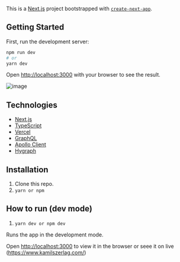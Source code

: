 This is a [Next.js](https://nextjs.org/) project bootstrapped with [`create-next-app`](https://github.com/vercel/next.js/tree/canary/packages/create-next-app).

## Getting Started

First, run the development server:

```bash
npm run dev
# or
yarn dev
```

Open [http://localhost:3000](http://localhost:3000) with your browser to see the result.

![image](https://user-images.githubusercontent.com/30775271/209815967-5ca3e870-bf78-4fd7-a517-631e9e220f4f.png)

## Technologies

- [Next.js](https://nextjs.org/)
- [TypeScript](https://www.typescriptlang.org/)
- [Vercel](https://vercel.com/)
- [GraphQL](https://graphql.org/)
- [Apollo Client](https://www.apollographql.com/)
- [Hygraph](https://hygraph.com/)

## Installation
1. Clone this repo.
2. `yarn or npm`

## How to run (dev mode)

1. `yarn dev or npm dev`

Runs the app in the development mode.

Open [http://localhost:3000](http://localhost:3000) to view it in the browser or seee it
on live (https://www.kamilszerlag.com/)
